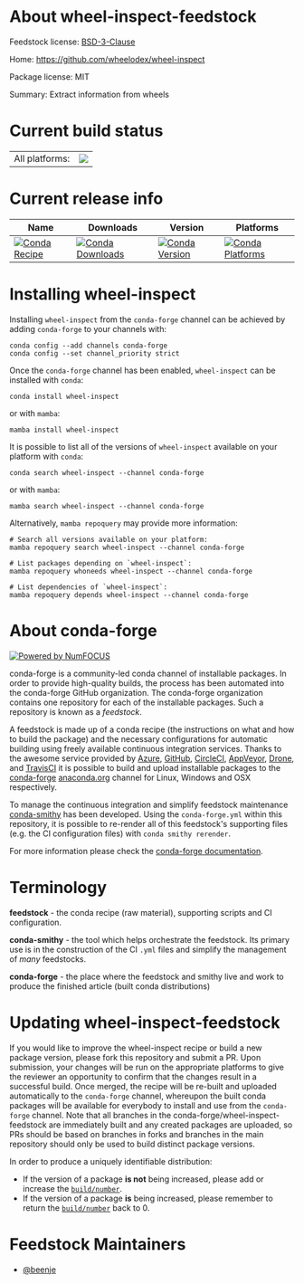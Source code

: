 About wheel-inspect-feedstock
=============================

Feedstock license: [BSD-3-Clause](https://github.com/conda-forge/wheel-inspect-feedstock/blob/main/LICENSE.txt)

Home: https://github.com/wheelodex/wheel-inspect

Package license: MIT

Summary: Extract information from wheels

Current build status
====================


<table><tr><td>All platforms:</td>
    <td>
      <a href="https://dev.azure.com/conda-forge/feedstock-builds/_build/latest?definitionId=15593&branchName=main">
        <img src="https://dev.azure.com/conda-forge/feedstock-builds/_apis/build/status/wheel-inspect-feedstock?branchName=main">
      </a>
    </td>
  </tr>
</table>

Current release info
====================

| Name | Downloads | Version | Platforms |
| --- | --- | --- | --- |
| [![Conda Recipe](https://img.shields.io/badge/recipe-wheel--inspect-green.svg)](https://anaconda.org/conda-forge/wheel-inspect) | [![Conda Downloads](https://img.shields.io/conda/dn/conda-forge/wheel-inspect.svg)](https://anaconda.org/conda-forge/wheel-inspect) | [![Conda Version](https://img.shields.io/conda/vn/conda-forge/wheel-inspect.svg)](https://anaconda.org/conda-forge/wheel-inspect) | [![Conda Platforms](https://img.shields.io/conda/pn/conda-forge/wheel-inspect.svg)](https://anaconda.org/conda-forge/wheel-inspect) |

Installing wheel-inspect
========================

Installing `wheel-inspect` from the `conda-forge` channel can be achieved by adding `conda-forge` to your channels with:

```
conda config --add channels conda-forge
conda config --set channel_priority strict
```

Once the `conda-forge` channel has been enabled, `wheel-inspect` can be installed with `conda`:

```
conda install wheel-inspect
```

or with `mamba`:

```
mamba install wheel-inspect
```

It is possible to list all of the versions of `wheel-inspect` available on your platform with `conda`:

```
conda search wheel-inspect --channel conda-forge
```

or with `mamba`:

```
mamba search wheel-inspect --channel conda-forge
```

Alternatively, `mamba repoquery` may provide more information:

```
# Search all versions available on your platform:
mamba repoquery search wheel-inspect --channel conda-forge

# List packages depending on `wheel-inspect`:
mamba repoquery whoneeds wheel-inspect --channel conda-forge

# List dependencies of `wheel-inspect`:
mamba repoquery depends wheel-inspect --channel conda-forge
```


About conda-forge
=================

[![Powered by
NumFOCUS](https://img.shields.io/badge/powered%20by-NumFOCUS-orange.svg?style=flat&colorA=E1523D&colorB=007D8A)](https://numfocus.org)

conda-forge is a community-led conda channel of installable packages.
In order to provide high-quality builds, the process has been automated into the
conda-forge GitHub organization. The conda-forge organization contains one repository
for each of the installable packages. Such a repository is known as a *feedstock*.

A feedstock is made up of a conda recipe (the instructions on what and how to build
the package) and the necessary configurations for automatic building using freely
available continuous integration services. Thanks to the awesome service provided by
[Azure](https://azure.microsoft.com/en-us/services/devops/), [GitHub](https://github.com/),
[CircleCI](https://circleci.com/), [AppVeyor](https://www.appveyor.com/),
[Drone](https://cloud.drone.io/welcome), and [TravisCI](https://travis-ci.com/)
it is possible to build and upload installable packages to the
[conda-forge](https://anaconda.org/conda-forge) [anaconda.org](https://anaconda.org/)
channel for Linux, Windows and OSX respectively.

To manage the continuous integration and simplify feedstock maintenance
[conda-smithy](https://github.com/conda-forge/conda-smithy) has been developed.
Using the ``conda-forge.yml`` within this repository, it is possible to re-render all of
this feedstock's supporting files (e.g. the CI configuration files) with ``conda smithy rerender``.

For more information please check the [conda-forge documentation](https://conda-forge.org/docs/).

Terminology
===========

**feedstock** - the conda recipe (raw material), supporting scripts and CI configuration.

**conda-smithy** - the tool which helps orchestrate the feedstock.
                   Its primary use is in the construction of the CI ``.yml`` files
                   and simplify the management of *many* feedstocks.

**conda-forge** - the place where the feedstock and smithy live and work to
                  produce the finished article (built conda distributions)


Updating wheel-inspect-feedstock
================================

If you would like to improve the wheel-inspect recipe or build a new
package version, please fork this repository and submit a PR. Upon submission,
your changes will be run on the appropriate platforms to give the reviewer an
opportunity to confirm that the changes result in a successful build. Once
merged, the recipe will be re-built and uploaded automatically to the
`conda-forge` channel, whereupon the built conda packages will be available for
everybody to install and use from the `conda-forge` channel.
Note that all branches in the conda-forge/wheel-inspect-feedstock are
immediately built and any created packages are uploaded, so PRs should be based
on branches in forks and branches in the main repository should only be used to
build distinct package versions.

In order to produce a uniquely identifiable distribution:
 * If the version of a package **is not** being increased, please add or increase
   the [``build/number``](https://docs.conda.io/projects/conda-build/en/latest/resources/define-metadata.html#build-number-and-string).
 * If the version of a package **is** being increased, please remember to return
   the [``build/number``](https://docs.conda.io/projects/conda-build/en/latest/resources/define-metadata.html#build-number-and-string)
   back to 0.

Feedstock Maintainers
=====================

* [@beenje](https://github.com/beenje/)

